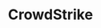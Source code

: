---
title: CrowdStrike
id: crowdstrike
description: ''
slug: /crowdstrike 
keywords: 
 - policy
 - edr
pagination_next: null
pagination_prev: null
last_update: 
   date: 02/10/2023
   author: Patricia McPhee
draft: true
doc_type: how-to
displayed_sidebar: secureWorkforceSidebar
---